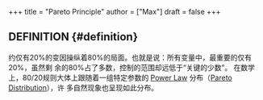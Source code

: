 +++
title = "Pareto Principle"
author = ["Max"]
draft = false
+++

## DEFINITION {#definition}

约仅有20%的变因操纵着80%的局面。也就是说：所有变量中，最重要的仅有20%，虽然剩
余的80%占了多数，控制的范围却远低于“关键的少数”。
在数学上，80/20规则大体上跟随着一组特定参数的 [Power Law](20210701154816-power_law.md) 分布（[Pareto Distribution](20210710002554-pareto_distribution.md)），许
多自然现象也呈现如此分布。
